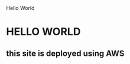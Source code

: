 <html>
  <head>
    <tiltle>Hello World</tiltle>
  </head>
  <body>
    <h1>HELLO WORLD</h1>
    <h2>this site is deployed using AWS</h2>
  </body>
</html>
